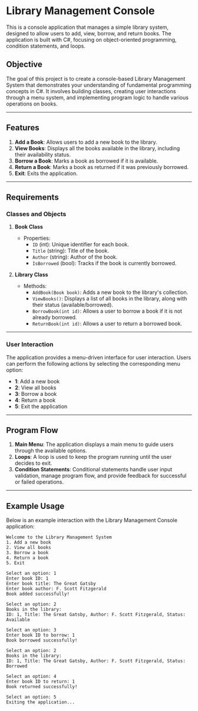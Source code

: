 # Library Management Console

This is a console application that manages a simple library system, designed to allow users to add, view, borrow, and return books. The application is built with C#, focusing on object-oriented programming, condition statements, and loops.

## Objective

The goal of this project is to create a console-based Library Management System that demonstrates your understanding of fundamental programming concepts in C#. It involves building classes, creating user interactions through a menu system, and implementing program logic to handle various operations on books.

---

## Features

1. **Add a Book**: Allows users to add a new book to the library.
2. **View Books**: Displays all the books available in the library, including their availability status.
3. **Borrow a Book**: Marks a book as borrowed if it is available.
4. **Return a Book**: Marks a book as returned if it was previously borrowed.
5. **Exit**: Exits the application.

---

## Requirements

### Classes and Objects

1. **Book Class**
   - Properties:
     - `ID` (int): Unique identifier for each book.
     - `Title` (string): Title of the book.
     - `Author` (string): Author of the book.
     - `IsBorrowed` (bool): Tracks if the book is currently borrowed.
   
2. **Library Class**
   - Methods:
     - `AddBook(Book book)`: Adds a new book to the library's collection.
     - `ViewBooks()`: Displays a list of all books in the library, along with their status (available/borrowed).
     - `BorrowBook(int id)`: Allows a user to borrow a book if it is not already borrowed.
     - `ReturnBook(int id)`: Allows a user to return a borrowed book.

---

### User Interaction

The application provides a menu-driven interface for user interaction. Users can perform the following actions by selecting the corresponding menu option:

- **1**: Add a new book
- **2**: View all books
- **3**: Borrow a book
- **4**: Return a book
- **5**: Exit the application

---

## Program Flow

1. **Main Menu**: The application displays a main menu to guide users through the available options.
2. **Loops**: A loop is used to keep the program running until the user decides to exit.
3. **Condition Statements**: Conditional statements handle user input validation, manage program flow, and provide feedback for successful or failed operations.

---

## Example Usage

Below is an example interaction with the Library Management Console application:

```plaintext
Welcome to the Library Management System
1. Add a new book
2. View all books
3. Borrow a book
4. Return a book
5. Exit

Select an option: 1
Enter book ID: 1
Enter book title: The Great Gatsby
Enter book author: F. Scott Fitzgerald
Book added successfully!

Select an option: 2
Books in the library:
ID: 1, Title: The Great Gatsby, Author: F. Scott Fitzgerald, Status: Available

Select an option: 3
Enter book ID to borrow: 1
Book borrowed successfully!

Select an option: 2
Books in the library:
ID: 1, Title: The Great Gatsby, Author: F. Scott Fitzgerald, Status: Borrowed

Select an option: 4
Enter book ID to return: 1
Book returned successfully!

Select an option: 5
Exiting the application...
